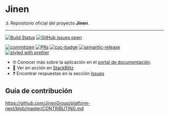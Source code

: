 # Jinen

⚓ Repositorio oficial del proyecto **Jinen**.

---

[![Build Status](https://github.com/JinenGroup/platform-next/actions/workflows/main.yaml/badge.svg)](https://github.com/JinenGroup/platform-next/actions)
[![GitHub issues open](https://img.shields.io/github/issues/JinenGroup/platform-next.svg?maxAge=2592000)](https://github.com/JinenGroup/platform-next/issues)

[![commitizen](https://img.shields.io/badge/commitizen-friendly-brightgreen.svg?style=flat-square)]()
[![PRs](https://img.shields.io/badge/PRs-welcome-brightgreen.svg?style=flat-square)]()
[![coc-badge](https://img.shields.io/badge/codeof-conduct-ff69b4.svg?style=flat-square)]()
[![semantic-release](https://img.shields.io/badge/%20%20%F0%9F%93%A6%F0%9F%9A%80-semantic--release-e5079.svg?style=flat-square)](https://github.com/semantic-release/semantic-release)
[![styled with prettier](https://img.shields.io/badge/styled_with-prettier-ff69b4.svg?style=flat-square)](https://github.com/prettier/prettier)

- 🤓 Conocer más sobre la aplicación en el [portal de documentación](https://docs.jinen.com).
- 🚀 Ver en acción en [StackBlitz](https://stackblitz.com/fork/github/JinenGroup/platform-next)
- ❓ Encontrar respuestas en la sección [Issues](https://github.com/JinenGroup/platform-next/issues?q=is%3Aissue)

## Guía de contribución

<https://github.com/JinenGroup/platform-next/blob/master/CONTRIBUTING.md>
